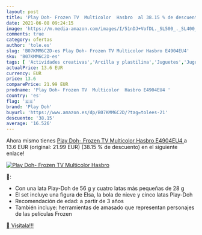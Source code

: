 ```yaml
---
layout: post
title: 'Play Doh- Frozen TV  Multicolor  Hasbro  al 38.15 % de descuento'
date: 2021-06-08 09:24:15
image: 'https://m.media-amazon.com/images/I/51nDJ+VofDL._SL500_._SL400_.jpg'
comments: true
category: ofertas
author: 'tole.es'
slug: 'B07KMM6C2D-es Play Doh- Frozen TV Multicolor Hasbro E4904EU4'
sku: 'B07KMM6C2D-es'
tags: [ 'Actividades creativas','Arcilla y plastilina','Juguetes','Juguetes y juegos','doh','play','play doh', ]
actualPrice: 13.6 EUR
currency: EUR
price: 13.6
comparePrice: 21.99 EUR
prodname: 'Play Doh- Frozen TV  Multicolor  Hasbro E4904EU4 '
country: 'es'
flag: '🇪🇸'
brand: 'Play Doh'
buyurl: 'https://www.amazon.es/dp/B07KMM6C2D/?tag=tolees-21'
descuento: '38.15'
average: '16.526'
---
```


Ahora mismo tienes [Play Doh- Frozen TV  Multicolor  Hasbro E4904EU4 ](https://www.amazon.es/dp/B07KMM6C2D/?tag=tolees-21) a 13.6 EUR (original: 21.99 EUR) (38.15 %  de descuento) en el siguiente enlace!

[![Play Doh- Frozen TV  Multicolor  Hasbro ](https://m.media-amazon.com/images/I/51nDJ+VofDL._SL500_._SL400_.jpg)](https://www.amazon.es/dp/B07KMM6C2D/?tag=tolees-21)

🔎:

- Con una lata Play-Doh de 56 g y cuatro latas más pequeñas de 28 g
- El set incluye una figura de Elsa, la bola de nieve y cinco latas Play-Doh
- Recomendación de edad: a partir de 3 años
- También incluye: herramientas de amasado que representan personajes de las películas Frozen

[🛒 Visítala!!!](https://www.amazon.es/dp/B07KMM6C2D/?tag=tolees-21)
